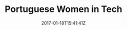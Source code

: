 ---
date: "2017-01-18T15:41:41Z"
title: "Portuguese Women in Tech"
description: "Portuguese Women in Tech"
---